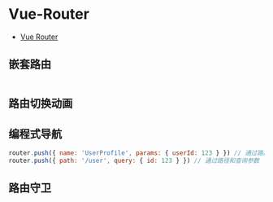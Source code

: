 # Vue-Router

- [Vue Router](https://router.vuejs.org/zh/)

## 嵌套路由

```js

```

## 路由切换动画

## 编程式导航

```js
router.push({ name: 'UserProfile', params: { userId: 123 } }) // 通过路由名称和参数
router.push({ path: '/user', query: { id: 123 } }) // 通过路径和查询参数
```

## 路由守卫
